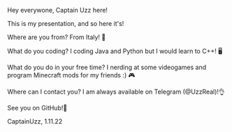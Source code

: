 Hey everywone, Captain Uzz here!

This is my presentation, and so here it's!

Where are you from?
From Italy! 🍕

What do you coding?
I coding Java and Python but I would learn to C++! 🖥️

What do you do in your free time?
I nerding at some videogames and program Minecraft mods for my friends :) 🎮

Where can I contact you?
I am always available on Telegram (@UzzReal)!👌

See you on GitHub!👋

CaptainUzz, 1.11.22

